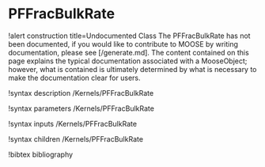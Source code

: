 <!-- MOOSE Documentation Stub: Remove this when content is added. -->

# PFFracBulkRate

!alert construction title=Undocumented Class
The PFFracBulkRate has not been documented, if you would like to contribute to MOOSE by
writing documentation, please see [/generate.md]. The content contained on this page explains
the typical documentation associated with a MooseObject; however, what is contained is ultimately
determined by what is necessary to make the documentation clear for users.

!syntax description /Kernels/PFFracBulkRate

!syntax parameters /Kernels/PFFracBulkRate

!syntax inputs /Kernels/PFFracBulkRate

!syntax children /Kernels/PFFracBulkRate

!bibtex bibliography
